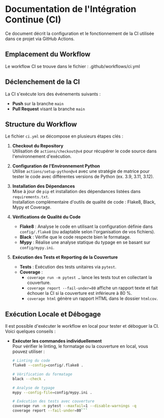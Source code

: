 # Documentation de l'Intégration Continue (CI)

Ce document décrit la configuration et le fonctionnement de la CI utilisée dans ce projet via GitHub Actions.

## Emplacement du Workflow

Le workflow CI se trouve dans le fichier :
.github/workflows/ci.yml


## Déclenchement de la CI

La CI s'exécute lors des événements suivants :
- **Push** sur la branche `main`
- **Pull Request** visant la branche `main`

## Structure du Workflow

Le fichier `ci.yml` se décompose en plusieurs étapes clés :

1. **Checkout du Repository**  
   Utilisation de `actions/checkout@v4` pour récupérer le code source dans l'environnement d'exécution.

2. **Configuration de l'Environnement Python**  
   Utilise `actions/setup-python@v4` avec une stratégie de matrice pour tester le code avec différentes versions de Python (ex. 3.9, 3.11, 3.12).

3. **Installation des Dépendances**  
   Mise à jour de `pip` et installation des dépendances listées dans `requirements.txt`.  
   Installation complémentaire d'outils de qualité de code : Flake8, Black, Mypy et Coverage.

4. **Vérifications de Qualité du Code**  
   - **Flake8** : Analyse le code en utilisant la configuration définie dans `config/.flake8` (ou adaptable selon l'organisation de vos fichiers).  
   - **Black** : Vérifie que le code respecte bien le formatage.
   - **Mypy** : Réalise une analyse statique du typage en se basant sur `config/mypy.ini`.

5. **Exécution des Tests et Reporting de la Couverture**  
   - **Tests** : Exécution des tests unitaires via `pytest`.  
   - **Coverage** :  
     - `coverage run -m pytest …` lance les tests tout en collectant la couverture.
     - `coverage report --fail-under=80` affiche un rapport texte et fait échouer la CI si la couverture est inférieure à 80 %.
     - `coverage html` génère un rapport HTML dans le dossier `htmlcov`.


## Exécution Locale et Débogage

Il est possible d'exécuter le workflow en local pour tester et déboguer la CI. Voici quelques conseils :

- **Exécuter les commandes individuellement**  
  Pour vérifier le linting, le formatage ou la couverture en local, vous pouvez utiliser :
  ```bash
  # Linting du code
  flake8 --config=config/.flake8 .

  # Vérification du formatage
  black --check .

  # Analyse de typage
  mypy --config-file=config/mypy.ini .

  # Exécution des tests avec couverture
  coverage run -m pytest --maxfail=1 --disable-warnings -q
  coverage report --fail-under=80```
 


